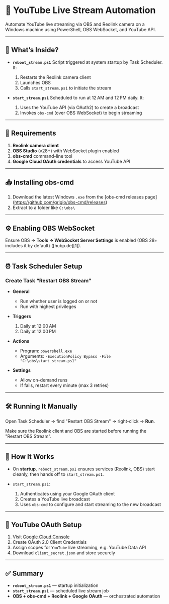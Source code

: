# 🎥 YouTube Live Stream Automation

Automate YouTube live streaming via OBS and Reolink camera on a Windows machine using PowerShell, OBS WebSocket, and YouTube API.

---

## 📁 What’s Inside?

* **`reboot_stream.ps1`**
  Script triggered at system startup by Task Scheduler. It:

  1. Restarts the Reolink camera client
  2. Launches OBS
  3. Calls `start_stream.ps1` to initiate the stream

* **`start_stream.ps1`**
  Scheduled to run at 12 AM and 12 PM daily. It:

  1. Uses the YouTube API (via OAuth2) to create a broadcast
  2. Invokes `obs-cmd` (over OBS WebSocket) to begin streaming

---

## 🔧 Requirements

1. **Reolink camera client**
2. **OBS Studio** (v28+) with WebSocket plugin enabled
3. **obs-cmd** command-line tool
4. **Google Cloud OAuth credentials** to access YouTube API

---

## 📥 Installing obs-cmd

1. Download the latest Windows `.exe` from the \[obs-cmd releases page] (https://github.com/grigio/obs-cmd/releases)
2. Extract to a folder like `C:\obs\`

---

## ⚙️ Enabling OBS WebSocket

Ensure OBS → **Tools → WebSocket Server Settings** is enabled (OBS 28+ includes it by default) ([hubp.de][1]).

---

## ⏰ Task Scheduler Setup

### Create Task “Restart OBS Stream”

* **General**

  * Run whether user is logged on or not
  * Run with highest privileges

* **Triggers**

  1. Daily at 12:00 AM
  2. Daily at 12:00 PM

* **Actions**

  * Program: `powershell.exe`
  * Arguments: `-ExecutionPolicy Bypass -File "C:\obs\start_stream.ps1"`

* **Settings**

  * Allow on-demand runs
  * If fails, restart every minute (max 3 retries)

---

## 🛠️ Running It Manually

Open Task Scheduler → find "Restart OBS Stream" → right-click → **Run**.

Make sure the Reolink client and OBS are started before running the "Restart OBS Stream".

---

## 🧭 How It Works

* On **startup**, `reboot_stream.ps1` ensures services (Reolink, OBS) start cleanly, then hands off to `start_stream.ps1`.
* `start_stream.ps1`:

  1. Authenticates using your Google OAuth client
  2. Creates a YouTube live broadcast
  3. Uses `obs-cmd` to configure and start streaming to the new broadcast

---

## 🔐 YouTube OAuth Setup

1. Visit [Google Cloud Console](https://console.cloud.google.com)
2. Create OAuth 2.0 Client Credentials
3. Assign scopes for `YouTube` live streaming, e.g. YouTube Data API
4. Download `client_secret.json` and store securely

---

## ✅ Summary

* **`reboot_stream.ps1`** — startup initialization
* **`start_stream.ps1`** — scheduled live stream job
* **OBS + obs-cmd + Reolink + Google OAuth** — orchestrated automation


